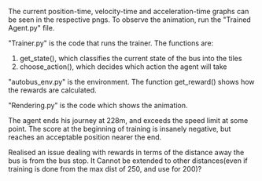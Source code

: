 The current position-time, velocity-time and acceleration-time graphs can be seen in the respective pngs.
To observe the animation, run the "Trained Agent.py" file.

"Trainer.py" is the code that runs the trainer. The functions are:
1. get_state(), which classifies the current state of the bus into the tiles
2. choose_action(), which decides which action the agent will take

"autobus_env.py" is the environment. The function get_reward() shows how the rewards are calculated.

"Rendering.py" is the code which shows the animation.

The agent ends his journey at 228m, and exceeds the speed limit at some point.
The score at the beginning of training is insanely negative, but reaches an acceptable position nearer the end.

Realised an issue dealing with rewards in terms of the distance away the bus is from the bus stop.
It Cannot be extended to other distances(even if training is done from the max dist of 250, and use for 200)?
